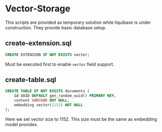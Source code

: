 # Vector-Storage

This scripts are provided as temporary solution while liquibase is under construction. They provide basic database setup.

## create-extension.sql

```sql
CREATE EXTENSION IF NOT EXISTS vector;
```
Must be executed first to enable `vector` field support.

## create-table.sql

```sql
CREATE TABLE IF NOT EXISTS documents (
    id UUID DEFAULT gen_random_uuid() PRIMARY KEY,
    content VARCHAR NOT NULL,
    embedding vector(1152) NOT NULL
);
```

Here we set vector size to 1152. This size must be the same as embedding model provides.
